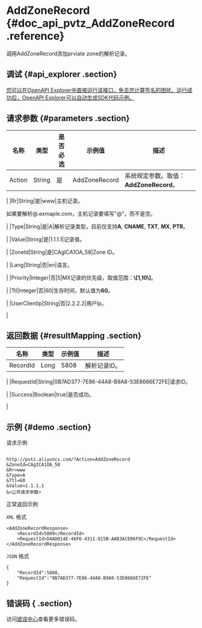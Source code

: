 # AddZoneRecord {#doc_api_pvtz_AddZoneRecord .reference}

调用AddZoneRecord添加prviate zone的解析记录。

## 调试 {#api_explorer .section}

[您可以在OpenAPI Explorer中直接运行该接口，免去您计算签名的困扰。运行成功后，OpenAPI Explorer可以自动生成SDK代码示例。](https://api.aliyun.com/#product=pvtz&api=AddZoneRecord&type=RPC&version=2018-01-01)

## 请求参数 {#parameters .section}

|名称|类型|是否必选|示例值|描述|
|--|--|----|---|--|
|Action|String|是|AddZoneRecord|系统规定参数。取值：**AddZoneRecord**。

 |
|Rr|String|是|www|主机记录。

 如果要解析@.exmaple.com，主机记录要填写"@”，而不是空。

 |
|Type|String|是|A|解析记录类型，目前仅支持**A**, **CNAME**, **TXT**, **MX**, **PTR**。

 |
|Value|String|是|1.1.1.1|记录值。

 |
|ZoneId|String|是|CAgICA1OA\_58|Zone ID。

 |
|Lang|String|否|en|语言。

 |
|Priority|Integer|否|5|MX记录的优先级，取值范围：**\\\[1,10\\\]**。

 |
|Ttl|Integer|否|60|生存时间，默认值为**60**。

 |
|UserClientIp|String|否|2.2.2.2|用户Ip。

 |

## 返回数据 {#resultMapping .section}

|名称|类型|示例值|描述|
|--|--|---|--|
|RecordId|Long|5808|解析记录ID。

 |
|RequestId|String|0B7AD377-7E86-44A8-B9A8-53E8666E72FE|请求ID。

 |
|Success|Boolean|true|是否成功。

 |

## 示例 {#demo .section}

请求示例

``` {#request_demo}

http://pvtz.aliyuncs.com/?Action=AddZoneRecord
&ZoneId=CAgICA1OA_58
&Rr=www
&Type=A
&Ttl=60
&Value=1.1.1.1
&<公共请求参数>

```

正常返回示例

`XML` 格式

``` {#xml_return_success_demo}
<AddZoneRecordResponse>
    <RecordId>5809</RecordId>
    <RequestId>D4AD014E-46F6-4311-815B-AAB3ACE06F9C</RequestId>
</AddZoneRecordResponse>
```

`JSON` 格式

``` {#json_return_success_demo}
{
	"RecordId":5808,
	"RequestId":"0B7AD377-7E86-44A8-B9A8-53E8666E72FE"
}
```

## 错误码 { .section}

访问[错误中心](https://error-center.aliyun.com/status/product/pvtz)查看更多错误码。

